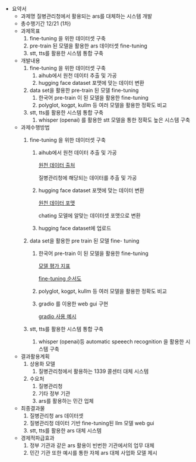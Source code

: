 - 요약서
    - 과제명 질병관리청에서 활용되는 ars를 대체하는 시스템 개발
    - 총수행기간 12/21 (1차)
    - 과제목표
        1. fine-tuning 을 위한 데이터셋 구축
        2. pre-train 된 모델을 활용한 ars 데이터셋 fine-tuning
        3. stt, tts를 활용한 시스템 통합 구축
    - 개발내용
        1. fine-tuning 을 위한 데이터셋 구축
            1. aihub에서 원천 데이터 추출 및 가공
            2. hugging face dataset 포맷에 맞는 데이터 변환
        2. data set을 활용한 pre-train 된 모델 fine-tuning
            1. 한국어 pre-train 이 된 모델을 활용한 fine-tuning
            2. polyglot, kogpt, kullm 등 여러 모델을 활용한 정확도 비교
        3. stt, tts를 활용한 시스템 통합 구축
            1. whisper (openai) 를 활용한 stt 모델을 통한 정확도 높은 시스템 구축
    - 과제수행방법
        1. fine-tuning 을 위한 데이터셋 구축
            1. aihub에서 원천 데이터 추출 및 가공
                
                [원천 데이터 출처](https://www.notion.so/dfd4bf7fdfeb4ea485351761bfa010a3?pvs=21)
                
                질병관리청에 해당되는 데이터를 추출 및 가공
                
            2. hugging face dataset 포맷에 맞는 데이터 변환
                
                [원천 데이터 포맷](https://www.notion.so/b4a04dc4bf194fbd95b0ad4fe70796d2?pvs=21)
                
                chating 모델에 알맞는 데이터셋 포맷으로 변환
                
            3. hugging face dataset에 업로드
        2. data set을 활용한 pre train 된 모델 fine- tuning
            1. 한국어 pre-train 이 된 모델을 활용한 fine-tuning
                
                [모델 평가 지표](https://www.notion.so/012bfbf70d084256996069da2aa8e231?pvs=21)
                
                [fine-tuning 순서도](https://www.notion.so/fine-tuning-165bc2e8434f45538a0106d4128a6799?pvs=21)
                
            2. polyglot, kogpt, kullm 등 여러 모델을 활용한 정확도 비교
            3. gradio 를 이용한 web gui 구현
                
                [gradio 사용 예시](https://www.notion.so/gradio-400bc130d1e94beebdc153b41087a144?pvs=21)
                
        3. stt, tts를 활용한 시스템 통합 구축
            1. whisper (openai)등 automatic speeech recognition 을 활용한 시스템 구축
    - 결과활용계획
        1. 상용화 모델
            1. 질병관리청에서 활용하는 1339 콜센터 대체 시스템
        2. 수요처
            1. 질병관리청
            2. 기타 정부 기관
            3. ars를 활용하는 민간 업체
    - 최종결과물
        1. 질병관리청 ars 데이터셋
        2. 질병관리청 데이터 기반 fine-tuning된 llm 모델 web gui
        3. stt, tts를 활용한 ars 대체 시스템
    - 경제적파급효과
        1. 정부 기관과 같은 ars 활용이 빈번한 기관에서의 업무 대체
        2. 민간 기관 또한 예시를 통한 자체 ars 대체 사업화 모델 제시
